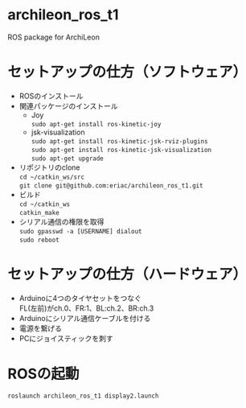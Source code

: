 # archileon_ros_t1
ROS package for ArchiLeon

# セットアップの仕方（ソフトウェア）
- ROSのインストール
- 関連パッケージのインストール
    - Joy  
    `sudo apt-get install ros-kinetic-joy`
    - jsk-visualization  
    `sudo apt-get install ros-kinetic-jsk-rviz-plugins`  
    `sudo apt-get install ros-kinetic-jsk-visualization`  
    `sudo apt-get upgrade`
- リポジトリのclone  
`cd ~/catkin_ws/src`  
`git clone git@github.com:eriac/archileon_ros_t1.git`  
- ビルド  
`cd ~/catkin_ws`  
`catkin_make`
- シリアル通信の権限を取得  
`sudo gpasswd -a [USERNAME] dialout`  
`sudo reboot`

# セットアップの仕方（ハードウェア）
- Arduinoに4つのタイヤセットをつなぐ  
FL(左前)がch.0、FR:1、BL:ch.2、BR:ch.3  
- Arduinoにシリアル通信ケーブルを付ける
- 電源を繋げる
- PCにジョイスティックを刺す

# ROSの起動
`roslaunch archileon_ros_t1 display2.launch`
